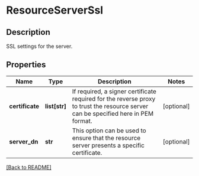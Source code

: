 # ResourceServerSsl

## Description

SSL settings for the server.


## Properties

Name | Type | Description | Notes
------------ | ------------- | ------------- | -------------
**certificate** | **list[str]** | If required, a signer certificate required for the reverse proxy to trust the resource server can be specified here in PEM format.  | [optional] 
**server_dn** | **str** | This option can be used to ensure that the resource server presents a specific certificate.  | [optional] 

[[Back to README]](../README.md)



